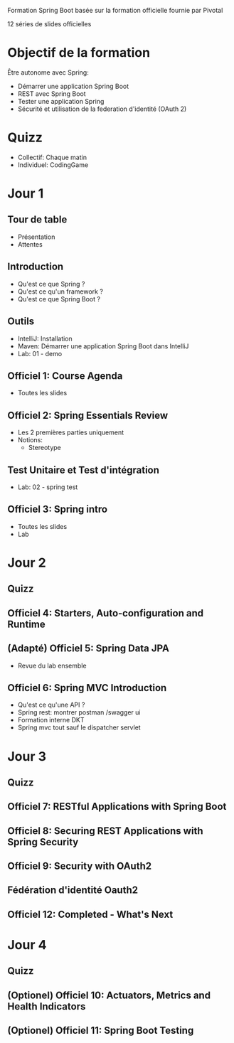 Formation Spring Boot basée sur la formation officielle fournie par Pivotal

12 séries de slides officielles

# Objectif de la formation
Être autonome avec Spring:
- Démarrer une application Spring Boot
- REST avec Spring Boot
- Tester une application Spring
- Sécurité et utilisation de la federation d'identité (OAuth 2)

# Quizz
- Collectif: Chaque matin
- Individuel: CodingGame

# Jour 1

## Tour de table
- Présentation
- Attentes

## Introduction
- Qu'est ce que Spring ?
- Qu'est ce qu'un framework ?
- Qu'est ce que Spring Boot ?

## Outils
- IntelliJ: Installation
- Maven: Démarrer une application Spring Boot dans IntelliJ
- Lab: 01 - demo

## Officiel 1: Course Agenda
- Toutes les slides

## Officiel 2: Spring Essentials Review
- Les 2 premières parties uniquement
- Notions:
  - Stereotype
  
## Test Unitaire et Test d'intégration
- Lab: 02 - spring test

## Officiel 3: Spring intro
- Toutes les slides
- Lab

# Jour 2

## Quizz

## Officiel 4: Starters, Auto-configuration and Runtime

## (Adapté) Officiel 5: Spring Data JPA
- Revue du lab ensemble
 
## Officiel 6: Spring MVC Introduction
- Qu'est ce qu'une API ?
- Spring rest: montrer postman /swagger ui
- Formation interne DKT
- Spring mvc tout sauf le dispatcher servlet

# Jour 3

## Quizz

## Officiel 7: RESTful Applications with Spring Boot

## Officiel 8: Securing REST Applications with Spring Security

## Officiel 9: Security with OAuth2

## Fédération d'identité Oauth2

## Officiel 12: Completed - What's Next

# Jour 4

## Quizz


## (Optionel) Officiel 10: Actuators, Metrics and Health Indicators

## (Optionel) Officiel 11: Spring Boot Testing